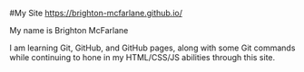 #My Site
https://brighton-mcfarlane.github.io/

My name is Brighton McFarlane

I am learning Git, GitHub, and GitHub pages, along with some Git commands while continuing to hone in my HTML/CSS/JS abilities through this site.
